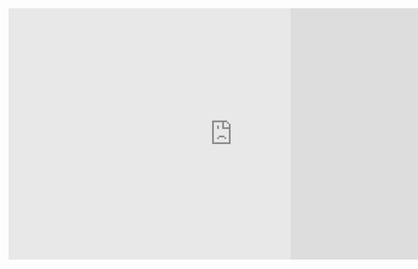 <div style="position: relative;">
  <div style="position: absolute; z-index: 1; width: 100%; height: 100%; background-color: rgba(255, 255, 255, 0.3); background-size: contain;"></div>
  <div style="position: absolute; z-index: 2; width: 100%; height: 100%; background-image: url('/pink-overlay.png'); background-size: contain;"></div>
  <iframe id="background-video" src="https://www.youtube.com/embed/JzwLky3TP2U?rel=0&version=3&autoplay=1&controls=0&showinfo=0&loop=1&cc_load_policy=0&disablekb=1&enablejsapi=1&iv_load_policy=3&modestbranding=1" width="800px" height="450px" frameborder="0" allowfullscreen></iframe>
</div>
  
<script>
iframe.getElementById('background-video').mute();
</script>

